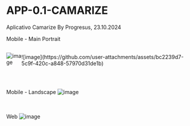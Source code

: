 # APP-0.1-CAMARIZE
Aplicativo Camarize By Progresus, 23.10.2024

Mobile - Main Portrait<br>

<div class="dois" style="display: flex;">
<br>
  
![image](https://github.com/user-attachments/assets/88e56ddd-a62c-4edd-8896-8565ca2db01d)

<br>
![image](https://github.com/user-attachments/assets/bc2239d7-5c9f-420c-a848-57970d31de1b) 
</div>
<br><br>

Mobile - Landscape
![image](https://github.com/user-attachments/assets/c212ebaf-23bc-46a0-a7f2-1249aa894f8d)

<br><br>
Web
![image](https://github.com/user-attachments/assets/9b50338d-b72e-48cc-91ce-2b0a726530ef)



